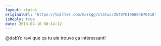 ```yaml
---
layout: status
originalUrl: 'https://twitter.com/marcgg/status/354876195604676610'
isReply: true
date: 2013-07-10 08:14:12
---
```


@dabYo ravi que ça tu aie trouvé ça intéressant!
